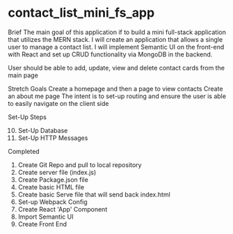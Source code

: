 # contact_list_mini_fs_app

Brief
The main goal of this application if to build a mini full-stack application that utilizes the MERN stack.
I will create an application that allows a single user to manage a contact list.
I will implement Semantic UI on the front-end with React and set up CRUD functionality via MongoDB in the backend.

User should be able to add, update, view and delete contact cards from the main page

Stretch Goals
Create a homepage and then a page to view contacts
Create an about me page
The intent is to set-up routing and ensure the user is able to easily navigate on the client side

Set-Up Steps

10. Set-Up Database
11. Set-Up HTTP Messages

Completed

1. Create Git Repo and pull to local repository
2. Create server file (index.js)
3. Create Package.json file
4. Create basic HTML file
5. Create basic Serve file that will send back index.html
6. Set-up Webpack Config
7. Create React 'App' Component
8. Import Semantic UI
9. Create Front End

